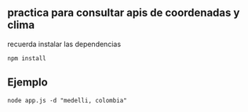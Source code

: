 ## practica para consultar apis de coordenadas y clima

recuerda instalar las dependencias

```
npm install
```

## Ejemplo

```
node app.js -d "medelli, colombia"
```